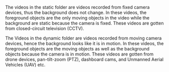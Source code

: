 The videos in the static folder are videos recorded from fixed camera devices, thus the background does not change.
In these videos, the foreground objects are the only moving objects in the video while the background are static because the camera is fixed.
These videos are gotten from closed-circuit television (CCTV).



The Videos in the dynamic folder are videos recorded from moving camera devices, hence the background looks like it is in motion.
In these videos, the foreground objects are the moving objects as well as the background objects because the camera is in motion.
These videos are gotten from drone devices, pan-tilt-zoom (PTZ), dashboard cams, and Unmanned Aerial Vehicles (UAV) etc.
